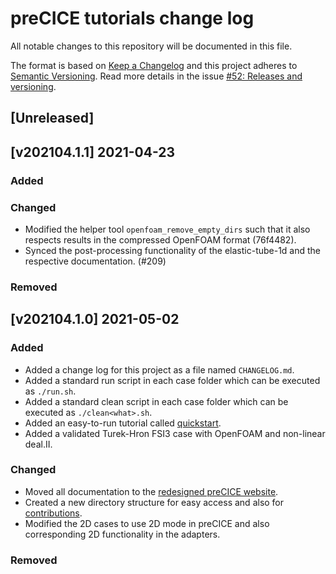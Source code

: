 # preCICE tutorials change log

All notable changes to this repository will be documented in this file.

The format is based on [Keep a Changelog](https://keepachangelog.com/en/1.0.0/) and this project adheres to [Semantic Versioning](https://semver.org/spec/v2.0.0.html).
Read more details in the issue [#52: Releases and versioning](https://github.com/precice/openfoam-adapter/issues/52).

## [Unreleased]

## [v202104.1.1] 2021-04-23

### Added

### Changed

- Modified the helper tool `openfoam_remove_empty_dirs` such that it also respects results in the compressed OpenFOAM format (76f4482).
- Synced the post-processing functionality of the elastic-tube-1d and the respective documentation. (#209)

### Removed

## [v202104.1.0] 2021-05-02

### Added

- Added a change log for this project as a file named `CHANGELOG.md`.
- Added a standard run script in each case folder which can be executed as `./run.sh`.
- Added a standard clean script in each case folder which can be executed as `./clean<what>.sh`.
- Added an easy-to-run tutorial called [quickstart](https://precice.org/quickstart.html).
- Added a validated Turek-Hron FSI3 case with OpenFOAM and non-linear deal.II.

### Changed

- Moved all documentation to the [redesigned preCICE website](https://precice.org/tutorials.html).
- Created a new directory structure for easy access and also for [contributions](https://precice.org/community-contribute-to-precice.html).
- Modified the 2D cases to use 2D mode in preCICE and also corresponding 2D functionality in the adapters.

### Removed